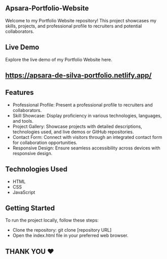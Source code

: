 ## Apsara-Portfolio-Website

Welcome to my Portfolio Website repository! This project showcases my skills, projects, and professional profile to recruiters and potential collaborators.

## Live Demo
Explore the live demo of my Portfolio Website here.
## https://apsara-de-silva-portfolio.netlify.app/

## Features
- Professional Profile: 
  Present a professional profile to recruiters and collaborators.
- Skill Showcase: 
  Display proficiency in various technologies, languages, and tools.
- Project Gallery:
  Showcase projects with detailed descriptions, technologies used, and live demos or GitHub repositories.
- Contact Form:
  Connect with visitors through an integrated contact form for collaboration opportunities.
- Responsive Design:
  Ensure seamless accessibility across devices with responsive design.

## Technologies Used
- HTML
- CSS
- JavaScript

## Getting Started
To run the project locally, follow these steps:

- Clone the repository: git clone [repository URL]
- Open the index.html file in your preferred web browser.

## THANK YOU ❤️
